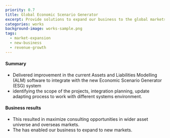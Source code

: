 ```yaml
---
priority: 0.7
title: Global Economic Scenario Generator
excerpt: Provide solutions to expand our business to the global markets
categories: works
background-image: works-sample.png
tags:
  - market-expansion
  - new-business
  - revenue-growth
---
```


#### Summary

- Delivered improvement in the current Assets and Liabilities Modelling (ALM) software to integrate with the new Economic Scenario Generator (ESG) system
- identifying the scope of the projects, integration planning, update adapting process to work with different systems environment. 

#### Business results
- This resulted in maximize consulting opportunities in wider asset universe and overseas markets.
- The has enabled our business to expand to new markets. 
